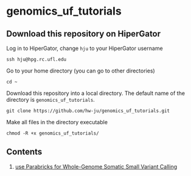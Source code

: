 # genomics_uf_tutorials

## Download this repository on HiperGator
Log in to HiperGator, change `hju` to your HiperGator username

```
ssh hju@hpg.rc.ufl.edu
```

Go to your home directory (you can go to other directories)

```
cd ~
``` 

Download this repository into a local directory. The default name of the directory is `genomics_uf_tutorials`. 

```
git clone https://github.com/hw-ju/genomics_uf_tutorials.git
```

Make all files in the directory executable

```
chmod -R +x genomics_uf_tutorials/
```

## Contents
1. [use Parabricks for Whole-Genome Somatic Small Variant Calling](PB_Whole-Genome_Somatic_Small_Variant_Calling)